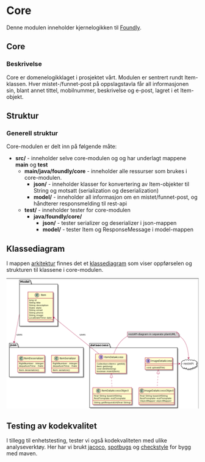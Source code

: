 # Core

Denne modulen inneholder kjernelogikken til [Foundly](/foundly/README.md).

## Core

### Beskrivelse

Core er domenelogikklaget i prosjektet vårt. Modulen er sentrert rundt Item-klassen. Hver mistet-/funnet-post på oppslagstavla 
får all informasjonen sin, blant annet tittel, mobilnummer, beskrivelse og e-post, lagret i et Item-objekt. 

## Struktur

### Generell struktur
Core-modulen er delt inn på følgende måte:

- **src/** - inneholder selve core-modulen og og har underlagt mappene **main** og **test**
    - **main/java/foundly/core** - inneholder alle ressurser som brukes i core-modulen.
        - **json/** - inneholder klasser for konvertering av Item-objekter til String og motsatt (serialization og deserialization)
        - **model/** - inneholder all informasjon om en mistet/funnet-post, og håndterer responsmelding til rest-api
    - **test/** - inneholder tester for core-modulen
        - **java/foundly/core/**
            - **json/** - tester serializer og deserializer i json-mappen
            - **model/** - tester Item og ResponseMessage i model-mappen

## Klassediagram

I mappen [arkitektur](/foundly/architecture) finnes det et [klassediagram](/foundly/architecture/classdiagram-core.png)
som viser oppførselen og strukturen til klassene i core-modulen.

![klassediagram](/foundly/architecture/classdiagram-core.png)

## Testing av kodekvalitet
I tillegg til enhetstesting, tester vi også kodekvaliteten med ulike analyseverktøy. Her har vi brukt [jacoco](https://github.com/jacoco/jacoco), [spotbugs](https://spotbugs.github.io) og [checkstyle](https://checkstyle.sourceforge.io) for bygg med maven.
